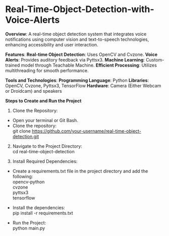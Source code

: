 # Real-Time-Object-Detection-with-Voice-Alerts
**Overview**:
A real-time object detection system that integrates voice notifications using computer vision and text-to-speech technologies, enhancing accessibility and user interaction.

**Features**:
**Real-time Object Detection**: Uses OpenCV and Cvzone.
**Voice Alerts**: Provides auditory feedback via Pyttsx3.
**Machine Learning**: Custom-trained model through Teachable Machine.
**Efficient Processing**: Utilizes multithreading for smooth performance.

**Tools and Technologies**:
**Programming Language**: Python
**Libraries**: OpenCV, Cvzone, Pyttsx3, TensorFlow
**Hardware**: Camera (Either Webcam or Droidcam) and speakers

**Steps to Create and Run the Project**

1)  Clone the Repository:

- Open your terminal or Git Bash.  
- Clone the repository:  
  git clone https://github.com/your-username/real-time-object-detection.git

2) Navigate to the Project Directory:  
   cd real-time-object-detection  

3) Install Required Dependencies:  
- Create a requirements.txt file in the project directory and add the following:  
opencv-python  
cvzone  
pyttsx3  
tensorflow  

- Install the dependencies:  
  pip install -r requirements.txt  
 
- Run the Project:  
  python main.py  
 
